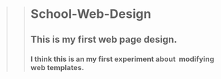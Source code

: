 >># School-Web-Design
>>## This is my first web page design.
>>### I think this is an my first experiment about  modifying web templates.
